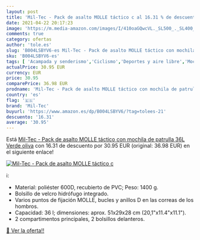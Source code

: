 ```yaml
---
layout: post
title: 'Mil-Tec - Pack de asalto MOLLE táctico c al 16.31 % de descuento'
date: 2021-04-22 20:17:23
image: 'https://m.media-amazon.com/images/I/410oaGQwcVL._SL500_._SL400_.jpg'
comments: true
category: ofertas
author: 'tole.es'
slug: 'B004LSBYV6-es Mil-Tec - Pack de asalto MOLLE táctico con mochila de...'
sku: 'B004LSBYV6-es'
tags: [ 'Acampada y senderismo','Ciclismo','Deportes y aire libre','Mochilas de marcha','Mochilas y bolsas','Ropa y equipamiento para ocio al aire libre','Ropa y equipo para deportes','mil-tec','mochila', ]
actualPrice: 30.95 EUR
currency: EUR
price: 30.95
comparePrice: 36.98 EUR
prodname: 'Mil-Tec - Pack de asalto MOLLE táctico con mochila de patrulla 36L  Verde oliva'
country: 'es'
flag: '🇪🇸'
brand: 'Mil-Tec'
buyurl: 'https://www.amazon.es/dp/B004LSBYV6/?tag=tolees-21'
descuento: '16.31'
average: '30.95'
---
```


Está [Mil-Tec - Pack de asalto MOLLE táctico con mochila de patrulla 36L  Verde oliva](https://www.amazon.es/dp/B004LSBYV6/?tag=tolees-21) con 16.31 de descuento por 30.95 EUR (original: 36.98 EUR) en el siguiente enlace!

[![Mil-Tec - Pack de asalto MOLLE táctico c](https://m.media-amazon.com/images/I/410oaGQwcVL._SL500_._SL400_.jpg)](https://www.amazon.es/dp/B004LSBYV6/?tag=tolees-21)

ℹ️:

- Material: poliéster 600D, recubierto de PVC; Peso: 1400 g.
- Bolsillo de velcro hidrófugo integrado.
- Varios puntos de fijación MOLLE, bucles y anillos D en las correas de los hombros.
- Capacidad: 36 l; dimensiones: aprox. 51x29x28 cm (20,1"x11.4"x11.1").
- 2 compartimentos principales, 2 bolsillos delanteros.

[🛒 Ver la oferta!!](https://www.amazon.es/dp/B004LSBYV6/?tag=tolees-21)
